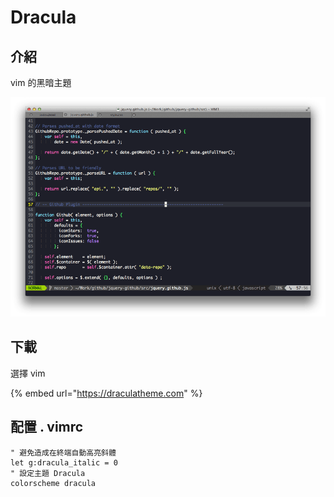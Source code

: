 # Dracula

## 介紹

vim 的黑暗主題

![vim Dracula &#x4E3B;&#x984C;](../../../.gitbook/assets/vim.png)

## 下載

選擇 vim

{% embed url="https://draculatheme.com" %}

## 配置 . vimrc

```text
" 避免造成在終端自動高亮斜體
let g:dracula_italic = 0
" 設定主題 Dracula
colorscheme dracula
```

